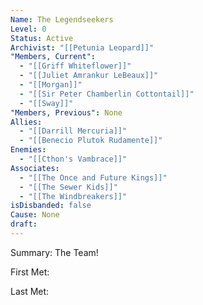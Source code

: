 ```yaml
---
Name: The Legendseekers
Level: 0
Status: Active
Archivist: "[[Petunia Leopard]]"
"Members, Current":
  - "[[Griff Whiteflower]]"
  - "[[Juliet Amrankur LeBeaux]]"
  - "[[Morgan]]"
  - "[[Sir Peter Chamberlin Cottontail]]"
  - "[[Sway]]"
"Members, Previous": None
Allies:
  - "[[Darrill Mercuria]]"
  - "[[Benecio Plutok Rudamente]]"
Enemies:
  - "[[Cthon's Vambrace]]"
Associates:
  - "[[The Once and Future Kings]]"
  - "[[The Sewer Kids]]"
  - "[[The Windbreakers]]"
isDisbanded: false
Cause: None
draft:
---
```

Summary:
The Team!

First Met: 

Last Met: 

